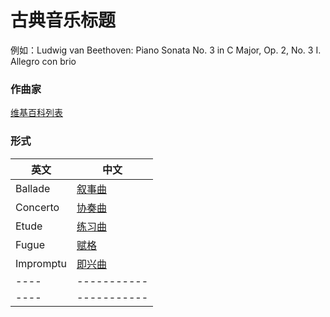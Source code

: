 # 古典音乐标题 
例如：Ludwig van Beethoven: Piano Sonata No. 3 in C Major, Op. 2, No. 3 I. Allegro con brio
### 作曲家
[维基百科列表](https://en.wikipedia.org/wiki/List_of_classical_music_composers_by_era)
### 形式
| 英文 | 中文 |
| --------- | ----------- |
| Ballade| [叙事曲](https://en.wikipedia.org/wiki/Ballade_(classical_music)) |
| Concerto | [协奏曲](https://en.wikipedia.org/wiki/Concerto)|
| Etude | [练习曲](https://en.wikipedia.org/wiki/%C3%89tude) |
| Fugue | [赋格](https://en.wikipedia.org/wiki/Fugue) |
| Impromptu| [即兴曲](https://en.wikipedia.org/wiki/Impromptu)|
| ---- | ----------- |
| ---- | ----------- |
